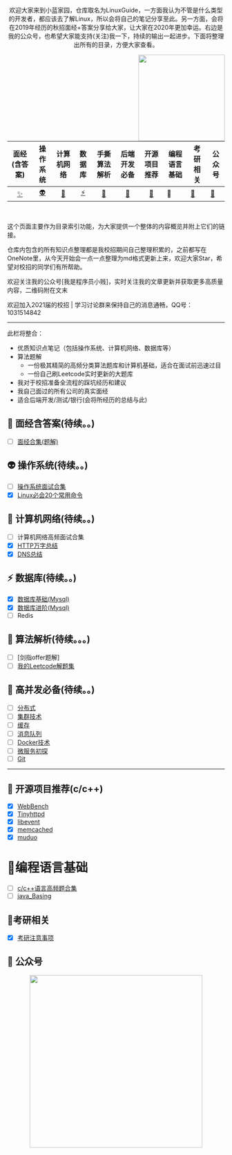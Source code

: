 <div align="center">
<p>
     欢迎大家来到小蓝家园，仓库取名为LinuxGuide，一方面我认为不管是什么类型的开发者，都应该去了解Linux，所以会将自己的笔记分享至此。另一方面，会将在2019年经历的秋招面经+答案分享给大家，让大家在2020年更加幸运。右边是我的公众号，也希望大家能支持(关注)我一下，持续的输出一起进步。下面将整理出所有的目录，方便大家查看。
</p>
    <img src="https://imgkr.cn-bj.ufileos.com/a896c66c-70fb-435a-8f57-f257ae6b7d16.jpg" align="right" width="200px">
</div>

<br>

| 面经(含答案) | 操作系统 | 计算机网络 | 数据库 | 手撕算法解析 | 后端开发必备 | 开源项目推荐 | 编程语言基础 | 考研相关 | 公众号 |
| :---: | :----: | :---: | :----: | :----: | :----: | :----: | ------ | ------ | ------ |
| [:sparkles:](#sparkles-校招经验) | [:alien:](#alien-操作系统) | [:penguin:](#penguin-计算机网络) | [:zap:](#zap-数据库) | [:egg:](#egg-算法解析) | [:see_no_evil:](#see_no_evil-后端开发必备) | [:baby_bottle:](#baby_bottle-开源项目推荐) | :pushpin: | [:runner:](#runner-后端开发必备) | [:pencil:](#pencil-公众号) |

<br> 

这个页面主要作为目录索引功能，为大家提供一个整体的内容概览并附上它们的链接。

仓库内包含的所有知识点整理都是我校招期间自己整理积累的，之前都写在OneNote里，从今天开始会一点一点整理为md格式更新上来，欢迎大家Star，希望对校招的同学们有所帮助。

欢迎关注我的公众号[我是程序员小贱]，实时关注我的文章更新并获取更多高质量内容，二维码附在文末

欢迎加入2021届的校招 | 学习讨论群来保持自己的消息通畅，QQ号：1031514842

-------

此栏将整合：

- 优质知识点笔记（包括操作系统、计算机网络、数据库等）
- 算法题解
  - 一份极其精简的高频分类算法题库和计算机基础，适合在面试前迅速过目
  - 一份自己刷Leetcode实时更新的大题库
- 我对于校招准备全流程的踩坑经历和建议
- 我自己面过的所有公司的真实面经
- 适合后端开发/测试/银行(会将所经历的总结与此)


## :see_no_evil: 面经含答案(待续。。)
- [ ] [面经合集(题解)]()

## :alien: 操作系统(待续。。)

- [ ] [操作系统面试合集]()
- [x] [Linux必会20个常用命令](https://github.com/MikeCreken/LinuxGuide/blob/master/Linux基础必备/20个必备Linux命令.md)

## :penguin: 计算机网络(待续。。)

- [ ] 计算机网络高频面试合集
- [x] [HTTP万字总结](https://github.com/MikeCreken/LinuxGuide/blob/master/计算机网络/HTTP/1Http的前生后世.md)
- [x] [DNS总结](https://github.com/MikeCreken/LinuxGuide/blob/master/计算机网络/DNS/DNS.md)

## :zap: 数据库(待续。。)

- [x] [数据库基础(Mysql)](https://github.com/MikeCreken/LinuxGuide/blob/master/高频数据库面试(Database)/1数据库的基础.md)
- [x] [数据库进阶(Mysql)](https://github.com/MikeCreken/LinuxGuide/blob/master/高频数据库面试(Database)/2数据库进阶.md)
- [ ] Redis

## :egg: 算法解析(待续。。。)

- [ ] [剑指offer题解]
- [ ] [我的Leetcode解题集]( )

## :see_no_evil: 高并发必备(待续。。)

- [ ] [分布式]() 
- [ ] [集群技术]() 
- [ ] [缓存]() 
- [ ] [消息队列]() 
- [ ] [Docker技术]()
- [ ] [微服务初探]()
- [ ] [Git]()

------

## :baby_bottle: 开源项目推荐(c/c++)

- [x] [WebBench](https://github.com/EZLippi/WebBench) 
- [x] [Tinyhttpd](https://github.com/EZLippi/Tinyhttpd) 
- [x] [libevent](https://github.com/libevent/libevent) 
- [x] [memcached](https://github.com/memcached/memcached) 
- [x] [muduo](https://github.com/chenshuo/muduo)

#  :pushpin:编程语言基础

- [ ] [c/c++语言高频题合集]()
- [ ] [java_Basing]()

## :runner:考研相关 

- [x] [考研注意事项]()

## :pencil: 公众号
<div align="center">
    <img src="https://imgkr.cn-bj.ufileos.com/a896c66c-70fb-435a-8f57-f257ae6b7d16.jpg" width="400px">
</div>

